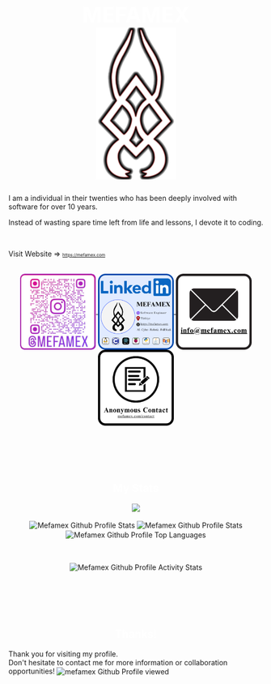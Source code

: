 <h1 align="center"  style="color: white; font-weight: bold; font-size: 3em;">
    MEFAMEX <br>
    <a  href="https://mefamex.com" target="blank"  rel="noopener noreferrer" style="font-size: 0.6em; text-decoration:underline; line-height:0.8" target="blank" rel="noopener noreferrer">
        <img align="center" src="https://raw.githubusercontent.com/Mefamex/Mefamex/refs/heads/main/mefamex_logo_bgb(2).png" alt="mefamex_Website" height="300" /> 
    </a>
</h1>
<div>
    <p> I am a individual in their twenties who has been deeply involved with software for over 10 years.</p> 
    <p> Instead of wasting spare time left from life and lessons, I devote it to coding.</p>
    <br>
    <p> Visit Website =>
        <a  href="https://mefamex.com" style="font-size: 0.6em; text-decoration:underline; line-height:0.8" target="blank" rel="noopener noreferrer">https://mefamex.com</a>
    </p>
</div>

<br />




<div align="center">
        <a href="https://instagram.com/mefamex" target="blank"  rel="noopener noreferrer">
            <img align="center" src="https://raw.githubusercontent.com/Mefamex/Mefamex/refs/heads/main/Mefamex_instagram.png" alt="mefamex_instagram" height="150"/>
        </a>
        <a href="https://linkedin.com/in/mefamex" target="blank"  rel="noopener noreferrer">
            <img align="center" src="https://raw.githubusercontent.com/Mefamex/Mefamex/refs/heads/main/Mefamex_linkedin.png" alt="mefamex_linkedin" height="150"/>
        </a>
        <a href="mailto:info@mefamex.com"  target="blank" rel="noopener noreferrer">
            <img align="center" src="https://raw.githubusercontent.com/Mefamex/Mefamex/refs/heads/main/mfmx_mail.png" alt="mefamex_mail" height="150"/>
        </a>
        <a href="https://mefamex.com/contact/"  target="blank" rel="noopener noreferrer">
            <img align="center" src="https://raw.githubusercontent.com/Mefamex/Mefamex/refs/heads/main/mfmx_anonymous.png" alt="mefamex_contact_anonymously" height="150">
        </a>
</div>


<br /><br /><br /><br />



<h2 align="center" display="flex" style="color: white; font-weight: bold">My Stats</h2>

<p align="center"> <img src="https://skillicons.dev/icons?i=python,js,java,cs,react,nodejs,html,css,linux,git,postgres,figma,arduino" /> </p>

<div align="center">
    <img align="center" width="420em" src="https://github-readme-stats.vercel.app/api?username=Mefamex&show_icons=true&theme=react&border_radius=58&custom_title=MEFAMEX%20Stats&title_color=00ffe7&icon_color=4e54c8&bg_color=0d1117"  alt="Mefamex Github Profile Stats" />
    <img align="center" width="420em" src="https://github-readme-streak-stats-weld-one.vercel.app?user=Mefamex&theme=dark&border_radius=58&locale=en&date_format=j%20M%5B%20Y%5D&mode=daily&starting_year=2023" alt="Mefamex Github Profile Stats" />
    <img align="center" width="400em" src="https://github-readme-stats.vercel.app/api/top-langs/?username=Mefamex&layout=donut-vertical&langs_count=10&theme=react&bg_color=0d1117&title_color=00ffe7" alt="Mefamex Github Profile Top Languages"/>
    <p><br></p>
    <img align="center" src="https://github-readme-activity-graph.vercel.app/graph?username=mefamex&theme=react-dark&days=60" alt="Mefamex Github Profile Activity Stats" />
</div>

<br /><br /><br /><br />




<h2 align="center" style="color: white; font-weight: bold">Thanks!</h2>
<p align="left">
    Thank you for visiting my profile. <br> Don't hesitate to contact me for more information or collaboration opportunities!
    <img align="center" src="https://komarev.com/ghpvc/?username=mefamex&label=Profile%20views&color=01908d&style=plastic" alt="mefamex Github Profile viewed" height="20" />
</p>

<br />


<!--
                Hey you =_=            
        Do not steal without permission, OK!




<h2 align="center" display="flex" style="color: white; font-weight: bold">Social Media</h2>

<div align="center" style="display: flex; justify-content: space-evenly; flex-direction: row; flex-wrap: wrap;">
    <a href="https://linkedin.com/in/mefamex" target="blank"  rel="noopener noreferrer">
        <img align="center" src="https://raw.githubusercontent.com/rahuldkjain/github-profile-readme-generator/master/src/images/icons/Social/linked-in-alt.svg" alt="mefamex_linkedin" height="50"/>
    </a> 
    <span>&nbsp;&nbsp;&nbsp;&nbsp;&nbsp;&nbsp;</span>
    <a href="https://instagram.com/mefamex" target="blank"  rel="noopener noreferrer">
        <img align="center" src="https://raw.githubusercontent.com/rahuldkjain/github-profile-readme-generator/master/src/images/icons/Social/instagram.svg" alt="mefamex_instagram" height="50"/>
    </a>
</div>

<br />

<h2 align="center" display="flex" style="color: white; font-weight: bold">Contact</h2>

<div align="center" style="display: flex; justify-content: space-evenly; flex-direction: row; flex-wrap: wrap;">
    <a href="mailto:info@mefamex.com"  target="blank" rel="noopener noreferrer">
        <img align="center" src="https://img.shields.io/badge/-Gmail-EA4335?style=for-the-badge&logo=Gmail&logoColor=white" alt="mefamex_gmail" height="50">
    </a>
    <span>&nbsp;&nbsp;&nbsp;&nbsp;&nbsp;&nbsp;</span>
    <a href="https://mefamex.com/contact/"  target="blank" rel="noopener noreferrer">
        anonymously Form :
        <img align="center" src="https://raw.githubusercontent.com/Mefamex/Mefamex/refs/heads/main/mefamex_logo.png" alt="mefamex_contact_anonymously" height="40">
    </a>
</div>


<img align="center" src="https://github-readme-stats.vercel.app/api?username=Mefamex&show_icons=true&theme=dark&border_radius=58&starting_year=2023" alt="Mefamex Github Profile Stats" />




<img align="center" src="https://raw.githubusercontent.com/Giorgi/github-stats/master/generated/overview.svg#gh-dark-mode-only" alt="Mefamex Github Profile Stats" />
<img align="center" src="https://raw.githubusercontent.com/Mefamex/github-stats/master/generated/languages.svg#gh-dark-mode-only" alt="Mefamex Github Profile Stats" />
-->
